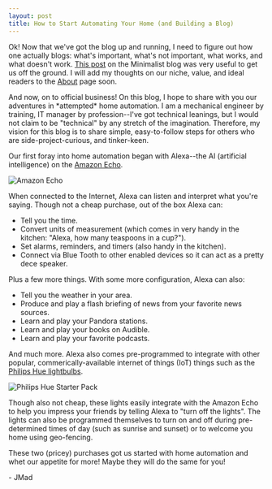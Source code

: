 ```yaml
---
layout: post
title: How to Start Automating Your Home (and Building a Blog)
---
```

Ok! Now that we've got the blog up and running, I need to figure out how one actually blogs: what's important, what's not important, what works, and what doesn't work. [This post](http://www.theminimalists.com/blog) on the Minimalist blog was very useful to get us off the ground. I will add my thoughts on our niche, value, and ideal readers to the [About](madjenjen.github.io/about) page soon. 

And now, on to official business! On this blog, I hope to share with you our adventures in \*attempted\* home automation. I am a mechanical engineer by training, IT manager by profession--I've got technical leanings, but I would not claim to be "technical" by any stretch of the imagination. Therefore, my vision for this blog is to share simple, easy-to-follow steps for others who are side-project-curious, and tinker-keen.

Our first foray into home automation began with Alexa--the AI (artificial intelligence) on the [Amazon Echo](http://www.amazon.com/Amazon-SK705DI-Echo/dp/B00X4WHP5E).

![Amazon Echo](http://ecx.images-amazon.com/images/I/51XeN2UYoyL._SL1000_.jpg)

When connected to the Internet, Alexa can listen and interpret what you're saying. Though not a cheap purchase, out of the box Alexa can:

* Tell you the time.
* Convert units of measurement (which comes in very handy in the kitchen: "Alexa, how many teaspoons in a cup?").
* Set alarms, reminders, and timers (also handy in the kitchen).
* Connect via Blue Tooth to other enabled devices so it can act as a pretty dece speaker.

Plus a few more things. With some more configuration, Alexa can also:

* Tell you the weather in your area.
* Produce and play a flash briefing of news from your favorite news sources.
* Learn and play your Pandora stations.
* Learn and play your books on Audible.
* Learn and play your favorite podcasts.

And much more. Alexa also comes pre-programmed to integrate with other popular, commerically-available internet of things (IoT) things such as the [Philips Hue lightbulbs](http://www.amazon.com/gp/product/B00A4EUUO8?psc=1&redirect=true&ref_=oh_aui_search_detailpage).

![Philips Hue Starter Pack](http://ecx.images-amazon.com/images/I/51c0TJpNkwL._SL1000_.jpg)

Though also not cheap, these lights easily integrate with the Amazon Echo to help you impress your friends by telling Alexa to "turn off the lights". The lights can also be programmed themselves to turn on and off during pre-determined times of day (such as sunrise and sunset) or to welcome you home using geo-fencing.

These two (pricey) purchases got us started with home automation and whet our appetite for more! Maybe they will do the same for you!

\- JMad